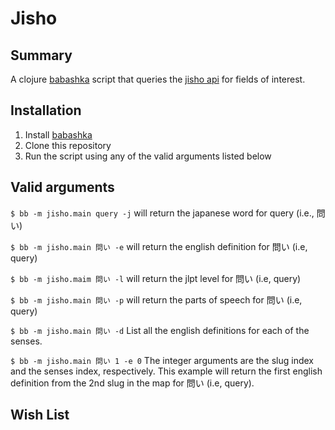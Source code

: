 # Jisho
## Summary
A clojure [babashka](https://github.com/babashka/babashka#readme) script that queries the [jisho api](https://jisho.org/api/v1/search/words?keyword=%E8%A1%A8) for fields of interest.
 
## Installation
1. Install [babashka](https://github.com/babashka/babashka#installation)
2. Clone this repository
3. Run the script using any of the valid arguments listed below

## Valid arguments
`$ bb -m jisho.main query -j` will return the japanese word for query (i.e., 問い)

`$ bb -m jisho.main 問い -e` will return the english definition for 問い (i.e, query)

`$ bb -m jisho.maim 問い -l` will return the jlpt level for 問い (i.e, query)

`$ bb -m jisho.main 問い -p` will return the parts of speech for 問い (i.e, query)

`$ bb -m jisho.main 問い -d` List all the english definitions for each of the senses.

`$ bb -m jisho.main 問い 1 -e 0` The integer arguments are the slug index and the senses index, respectively.  This example will return the first english definition from the 2nd slug in the map for 問い (i.e, query). 

## Wish List
